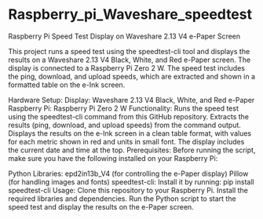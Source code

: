 # Raspberry_pi_Waveshare_speedtest


Raspberry Pi Speed Test Display on Waveshare 2.13 V4 e-Paper Screen

This project runs a speed test using the speedtest-cli tool and displays the results on a Waveshare 2.13 V4 Black, White, and Red e-Paper screen. The display is connected to a Raspberry Pi Zero 2 W. The speed test includes the ping, download, and upload speeds, which are extracted and shown in a formatted table on the e-Ink screen.

Hardware Setup:
Display: Waveshare 2.13 V4 Black, White, and Red e-Paper
Raspberry Pi: Raspberry Pi Zero 2 W
Functionality:
Runs the speed test using the speedtest-cli command from this GitHub repository.
Extracts the results (ping, download, and upload speeds) from the command output.
Displays the results on the e-Ink screen in a clean table format, with values for each metric shown in red and units in small font.
The display includes the current date and time at the top.
Prerequisites:
Before running the script, make sure you have the following installed on your Raspberry Pi:

Python Libraries:
epd2in13b_V4 (for controlling the e-Paper display)
Pillow (for handling images and fonts)
speedtest-cli:
Install it by running: pip install speedtest-cli
Usage:
Clone this repository to your Raspberry Pi.
Install the required libraries and dependencies.
Run the Python script to start the speed test and display the results on the e-Paper screen.
